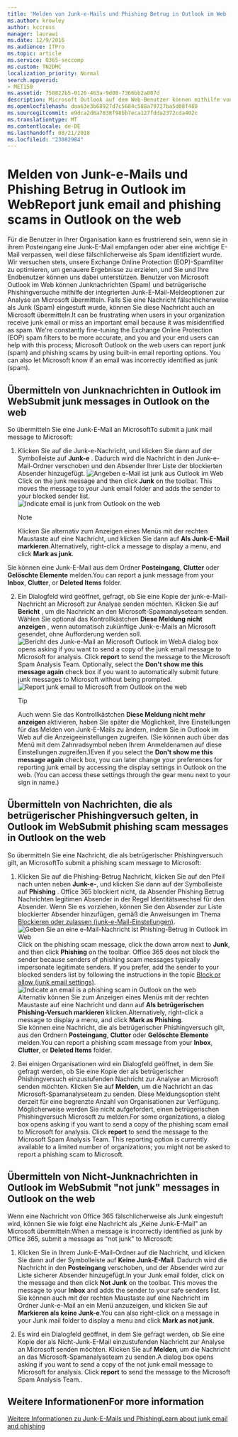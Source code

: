 ```yaml
---
title: 'Melden von Junk-e-Mails und Phishing Betrug in Outlook im Web '
ms.author: krowley
author: kccross
manager: laurawi
ms.date: 12/9/2016
ms.audience: ITPro
ms.topic: article
ms.service: O365-seccomp
ms.custom: TN2DMC
localization_priority: Normal
search.appverid:
- MET150
ms.assetid: 758822b5-0126-463a-9d08-7366bb2a807d
description: Microsoft Outlook auf dem Web-Benutzer können mithilfe von integrierten e-Mail Berichtsoptionen Junk (Spam) und Phishing-Mails melden. Sie können auch Microsoft erkennen, ob eine e-Mail-Nachricht als Junk (Spam) nicht richtig erkannt wurde.
ms.openlocfilehash: daa63e3b68927d7c5684c588a79727ba5d08f480
ms.sourcegitcommit: e9dca2d6a7838f98bb7eca127fdda2372cda402c
ms.translationtype: MT
ms.contentlocale: de-DE
ms.lasthandoff: 08/21/2018
ms.locfileid: "23002984"
---
```

# <a name="report-junk-email-and-phishing-scams-in-outlook-on-the-web"></a><span data-ttu-id="e5fc2-104">Melden von Junk-e-Mails und Phishing Betrug in Outlook im Web</span><span class="sxs-lookup"><span data-stu-id="e5fc2-104">Report junk email and phishing scams in Outlook on the web</span></span> 

<span data-ttu-id="e5fc2-p102">Für die Benutzer in Ihrer Organisation kann es frustrierend sein, wenn sie in ihrem Posteingang eine Junk-E-Mail empfangen oder aber eine wichtige E-Mail verpassen, weil diese fälschlicherweise als Spam identifiziert wurde. Wir versuchen stets, unsere Exchange Online Protection (EOP)-Spamfilter zu optimieren, um genauere Ergebnisse zu erzielen, und Sie und Ihre Endbenutzer können uns dabei unterstützen. Benutzer von Microsoft Outlook im Web können Junknachrichten (Spam) und betrügerische Phishingversuche mithilfe der integrierten Junk-E-Mail-Meldeoptionen zur Analyse an Microsoft übermitteln. Falls Sie eine Nachricht fälschlicherweise als Junk (Spam) eingestuft wurde, können Sie diese Nachricht auch an Microsoft übermitteln.</span><span class="sxs-lookup"><span data-stu-id="e5fc2-p102">It can be frustrating when users in your organization receive junk email or miss an important email because it was misidentified as spam. We're constantly fine-tuning the Exchange Online Protection (EOP) spam filters to be more accurate, and you and your end users can help with this process; Microsoft Outlook on the web users can report junk (spam) and phishing scams by using built-in email reporting options. You can also let Microsoft know if an email was incorrectly identified as junk (spam).</span></span>
  
## <a name="submit-junk-messages-in-outlook-on-the-web"></a><span data-ttu-id="e5fc2-108">Übermitteln von Junknachrichten in Outlook im Web</span><span class="sxs-lookup"><span data-stu-id="e5fc2-108">Submit junk messages in Outlook on the web</span></span>

<span data-ttu-id="e5fc2-109">So übermitteln Sie eine Junk-E-Mail an Microsoft</span><span class="sxs-lookup"><span data-stu-id="e5fc2-109">To submit a junk mail message to Microsoft:</span></span>
  
1. <span data-ttu-id="e5fc2-p103">Klicken Sie auf die Junk-e-Nachricht, und klicken Sie dann auf der Symbolleiste auf **Junk-e** . Dadurch wird die Nachricht in den Junk-e-Mail-Ordner verschoben und den Absender Ihrer Liste der blockierten Absender hinzugefügt.  ![Angeben e-Mail ist junk aus Outlook im Web](media/a10ae792-aab6-4374-a041-6c3f732eb2e3.png)</span><span class="sxs-lookup"><span data-stu-id="e5fc2-p103">Click on the junk message and then click **Junk** on the toolbar. This moves the message to your Junk email folder and adds the sender to your blocked sender list.  ![Indicate email is junk from Outlook on the web](media/a10ae792-aab6-4374-a041-6c3f732eb2e3.png)</span></span>
  
    > [!NOTE]
    > <span data-ttu-id="e5fc2-113">Klicken Sie alternativ zum Anzeigen eines Menüs mit der rechten Maustaste auf eine Nachricht, und klicken Sie dann auf **Als Junk-E-Mail markieren**.</span><span class="sxs-lookup"><span data-stu-id="e5fc2-113">Alternatively, right-click a message to display a menu, and click **Mark as junk**.</span></span> 
  
<span data-ttu-id="e5fc2-114">Sie können eine Junk-E-Mail aus dem Ordner **Posteingang**, **Clutter** oder **Gelöschte Elemente** melden.</span><span class="sxs-lookup"><span data-stu-id="e5fc2-114">You can report a junk message from your **Inbox**, **Clutter**, or **Deleted Items** folder.</span></span> 
  
2. <span data-ttu-id="e5fc2-p104">Ein Dialogfeld wird geöffnet, gefragt, ob Sie eine Kopie der junk-e-Mail-Nachricht an Microsoft zur Analyse senden möchten. Klicken Sie auf **Bericht** , um die Nachricht an den Microsoft-Spamanalyseteam senden. Wählen Sie optional das Kontrollkästchen **Diese Meldung nicht anzeigen** , wenn automatisch zukünftige Junk-e-Mails an Microsoft gesendet, ohne Aufforderung werden soll.  ![Bericht des Junk-e-Mail an Microsoft Outlook im Web](media/e8d3a9f9-6eb6-4309-ba6d-643dffdb6a33.png)</span><span class="sxs-lookup"><span data-stu-id="e5fc2-p104">A dialog box opens asking if you want to send a copy of the junk email message to Microsoft for analysis. Click **report** to send the message to the Microsoft Spam Analysis Team. Optionally, select the **Don't show me this message again** check box if you want to automatically submit future junk messages to Microsoft without being prompted.  ![Report junk email to Microsoft from Outlook on the web](media/e8d3a9f9-6eb6-4309-ba6d-643dffdb6a33.png)</span></span>
  
    > [!TIP]
    > <span data-ttu-id="e5fc2-p105">Auch wenn Sie das Kontrollkästchen **Diese Meldung nicht mehr anzeigen** aktivieren, haben Sie später die Möglichkeit, Ihre Einstellungen für das Melden von Junk-E-Mails zu ändern, indem Sie in Outlook im Web auf die Anzeigeeinstellungen zugreifen. (Sie können auch über das Menü mit dem Zahnradsymbol neben Ihrem Anmeldenamen auf diese Einstellungen zugreifen.)</span><span class="sxs-lookup"><span data-stu-id="e5fc2-p105">Even if you select the **Don't show me this message again** check box, you can later change your preferences for reporting junk email by accessing the display settings in Outlook on the web. (You can access these settings through the gear menu next to your sign in name.)</span></span> 
  
## <a name="submit-phishing-scam-messages-in-outlook-on-the-web"></a><span data-ttu-id="e5fc2-121">Übermitteln von Nachrichten, die als betrügerischer Phishingversuch gelten, in Outlook im Web</span><span class="sxs-lookup"><span data-stu-id="e5fc2-121">Submit phishing scam messages in Outlook on the web</span></span>

<span data-ttu-id="e5fc2-122">So übermitteln Sie eine Nachricht, die als betrügerischer Phishingversuch gilt, an Microsoft</span><span class="sxs-lookup"><span data-stu-id="e5fc2-122">To submit a phishing scam message to Microsoft:</span></span>
  
1. <span data-ttu-id="e5fc2-p106">Klicken Sie auf die Phishing-Betrug Nachricht, klicken Sie auf den Pfeil nach unten neben **Junk-e-**, und klicken Sie dann auf der Symbolleiste auf **Phishing** . Office 365 blockiert nicht, da Absender Phishing Betrug Nachrichten legitimen Absender in der Regel Identitätswechsel für den Absender. Wenn Sie es vorziehen, können Sie den Absender zur Liste blockierter Absender hinzufügen, gemäß die Anweisungen im Thema [Blockieren oder zulassen (junk-e-Mail-Einstellungen)](https://go.microsoft.com/fwlink/?LinkId=627572). ![Geben Sie an eine e-Mail-Nachricht ist Phishing-Betrug in Outlook im Web](media/959bb577-341c-41ee-a159-e46600b2cf8a.png)</span><span class="sxs-lookup"><span data-stu-id="e5fc2-p106">Click on the phishing scam message, click the down arrow next to **Junk**, and then click **Phishing** on the toolbar. Office 365 does not block the sender because senders of phishing scam messages typically impersonate legitimate senders. If you prefer, add the sender to your blocked senders list by following the instructions in the topic [Block or allow (junk email settings)](https://go.microsoft.com/fwlink/?LinkId=627572). ![Indicate an email is a phishing scam in Outlook on the web](media/959bb577-341c-41ee-a159-e46600b2cf8a.png)</span></span></br><span data-ttu-id="e5fc2-127">Alternativ können Sie zum Anzeigen eines Menüs mit der rechten Maustaste auf eine Nachricht und dann auf **Als betrügerischen Phishing-Versuch markieren** klicken.</span><span class="sxs-lookup"><span data-stu-id="e5fc2-127">Alternatively, right-click a message to display a menu, and click **Mark as Phishing**.</span></span></br><span data-ttu-id="e5fc2-128">Sie können eine Nachricht, die als betrügerischer Phishingversuch gilt, aus den Ordnern **Posteingang**, **Clutter** oder **Gelöschte Elemente** melden.</span><span class="sxs-lookup"><span data-stu-id="e5fc2-128">You can report a phishing scam message from your **Inbox**, **Clutter**, or **Deleted Items** folder.</span></span> 
  
2. <span data-ttu-id="e5fc2-p107">Bei einigen Organisationen wird ein Dialogfeld geöffnet, in dem Sie gefragt werden, ob Sie eine Kopie der als betrügerischer Phishingversuch einzustufenden Nachricht zur Analyse an Microsoft senden möchten. Klicken Sie auf **Melden**, um die Nachricht an das Microsoft-Spamanalyseteam zu senden. Diese Meldungsoption steht derzeit für eine begrenzte Anzahl von Organisationen zur Verfügung. Möglicherweise werden Sie nicht aufgefordert, einen betrügerischen Phishingversuch Microsoft zu melden.</span><span class="sxs-lookup"><span data-stu-id="e5fc2-p107">For some organizations, a dialog box opens asking if you want to send a copy of the phishing scam email to Microsoft for analysis. Click **report** to send the message to the Microsoft Spam Analysis Team. This reporting option is currently available to a limited number of organizations; you might not be asked to report a phishing scam to Microsoft.</span></span> 
    
## <a name="submit-not-junk-messages-in-outlook-on-the-web"></a><span data-ttu-id="e5fc2-132">Übermitteln von Nicht-Junknachrichten in Outlook im Web</span><span class="sxs-lookup"><span data-stu-id="e5fc2-132">Submit "not junk" messages in Outlook on the web</span></span>

<span data-ttu-id="e5fc2-133">Wenn eine Nachricht von Office 365 fälschlicherweise als Junk eingestuft wird, können Sie wie folgt eine Nachricht als „Keine Junk-E-Mail" an Microsoft übermitteln:</span><span class="sxs-lookup"><span data-stu-id="e5fc2-133">When a message is incorrectly identified as junk by Office 365, submit a message as "not junk" to Microsoft:</span></span>
  
1. <span data-ttu-id="e5fc2-p108">Klicken Sie in Ihrem Junk-E-Mail-Ordner auf die Nachricht, und klicken Sie dann auf der Symbolleiste auf **Keine Junk-E-Mail**. Dadurch wird die Nachricht in den **Posteingang** verschoben, und der Absender wird zur Liste sicherer Absender hinzugefügt.</span><span class="sxs-lookup"><span data-stu-id="e5fc2-p108">In your Junk email folder, click on the message and then click **Not Junk** on the toolbar. This moves the message to your **Inbox** and adds the sender to your safe senders list. </span></span></br><span data-ttu-id="e5fc2-136">Sie können auch mit der rechten Maustaste auf eine Nachricht im Ordner Junk-e-Mail an ein Menü anzuzeigen, und klicken Sie auf **Markieren als keine Junk-e**.</span><span class="sxs-lookup"><span data-stu-id="e5fc2-136">You can also right-click on a message in your Junk mail folder to display a menu and click **Mark as not junk**.</span></span> 
  
2. <span data-ttu-id="e5fc2-p109">Es wird ein Dialogfeld geöffnet, in dem Sie gefragt werden, ob Sie eine Kopie der als Nicht-Junk-E-Mail einzustufenden Nachricht zur Analyse an Microsoft senden möchten. Klicken Sie auf **Melden**, um die Nachricht an das Microsoft-Spamanalyseteam zu senden.</span><span class="sxs-lookup"><span data-stu-id="e5fc2-p109">A dialog box opens asking if you want to send a copy of the not junk email message to Microsoft for analysis. Click **report** to send the message to the Microsoft Spam Analysis Team..</span></span> 
    
## <a name="for-more-information"></a><span data-ttu-id="e5fc2-139">Weitere Informationen</span><span class="sxs-lookup"><span data-stu-id="e5fc2-139">For more information</span></span>

[<span data-ttu-id="e5fc2-140">Weitere Informationen zu Junk-E-Mails und Phishing</span><span class="sxs-lookup"><span data-stu-id="e5fc2-140">Learn about junk email and phishing</span></span>](https://go.microsoft.com/fwlink/p/?LinkId=270068)
  
  

